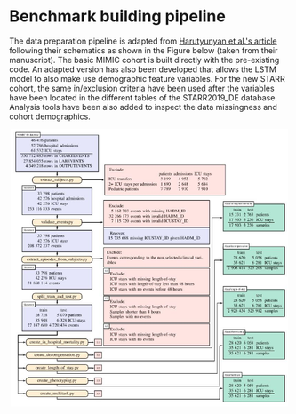 # Benchmark building pipeline

The data preparation pipeline is adapted from [Harutyunyan et al.'s article](https://www.nature.com/articles/s41597-019-0103-9) following
their schematics as shown in the Figure below (taken from their manuscript). The basic MIMIC cohort is built directly
with the pre-existing code. An adapted version has also been developed that allows the LSTM model
to also make use demographic feature variables. For the new STARR cohort, the same in/exclusion criteria have been used
after the variables have been located in the different tables of the STARR2019_DE database. Analysis
tools have been also added to inspect the data missingness and cohort demographics.

<div align="center">
<img src="mimic/resources/benchmark_cohort.JPG"  width="500" height="500">
</div>